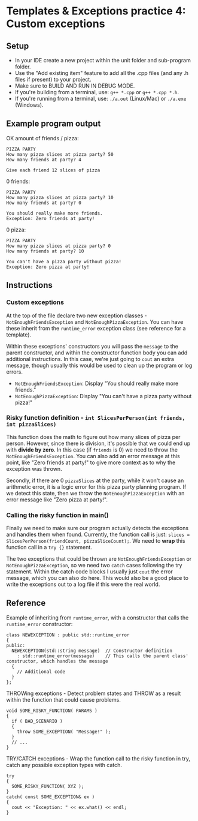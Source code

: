 # Templates & Exceptions practice 4: Custom exceptions

## Setup
- In your IDE create a new project within the unit folder and sub-program folder.
- Use the "Add existing item" feature to add all the .cpp files (and any .h files if present) to your project.
- Make sure to BUILD AND RUN IN DEBUG MODE.
- If you're building from a terminal, use: `g++ *.cpp` or `g++ *.cpp *.h`.
- If you're running from a terminal, use: `./a.out` (Linux/Mac) or `./a.exe` (Windows).


## Example program output
OK amount of friends / pizza:
```
PIZZA PARTY
How many pizza slices at pizza party? 50
How many friends at party? 4

Give each friend 12 slices of pizza
```

0 friends:
```
PIZZA PARTY
How many pizza slices at pizza party? 10
How many friends at party? 0

You should really make more friends.
Exception: Zero friends at party!
```

0 pizza:
```
PIZZA PARTY
How many pizza slices at pizza party? 0
How many friends at party? 10

You can't have a pizza party without pizza!
Exception: Zero pizza at party!
```


## Instructions

### Custom exceptions

At the top of the file declare two new exception classes - `NotEnoughFriendsException` and `NotEnoughPizzaException`. You can have these inherit from the `runtime_error` exception class (see reference for a template).

Within these exceptions' constructors you will pass the `message` to the parent constructor, and within the constructor function body you can add additional instructions. In this case, we're just going to `cout` an extra message, though usually this would be used to clean up the program or log errors.

- `NotEnoughFriendsException`: Display "You should really make more friends."
- `NotEnoughPizzaException`: Display "You can't have a pizza party without pizza!"


### Risky function definition - `int SlicesPerPerson(int friends, int pizzaSlices)`

This function does the math to figure out how many slices of pizza per person. However, since there is division, it's possible that we could end up with **divide by zero**. In this case (if `friends` is 0) we need to throw the `NotEnoughFriendsException`. You can also add an error message at this point, like "Zero friends at party!" to give more context as to why the exception was thrown.

Secondly, if there are 0 `pizzaSlices` at the party, while it won't cause an arithmetic error, it is a logic error for this pizza party planning program. If we detect this state, then we throw the `NotEnoughPizzaException` with an error message like "Zero pizza at party!".


### Calling the risky function in main()

Finally we need to make sure our program actually detects the exceptions and handles them when found. Currently, the function call is just: `slices = SlicesPerPerson(friendCount, pizzaSliceCount);`. We need to **wrap** this function call in a `try {}` statement.

The two exceptions that could be thrown are `NotEnoughFriendsException` or `NotEnoughPizzaException`, so we need two `catch` cases following the try statement. Within the catch code blocks I usually just `cout` the error message, which you can also do here. This would also be a good place to write the exceptions out to a log file if this were the real world.


## Reference

Example of inheriting from `runtime_error`, with a constructor that calls the `runtime_error` constructor:

```
class NEWEXCEPTION : public std::runtime_error
{
public:
  NEWEXCEPTION(std::string message)  // Constructor definition
    : std::runtime_error(message)    // This calls the parent class' constructor, which handles the message
  {
    // Additional code
  }
};
```

THROWing exceptions - Detect problem states and THROW as a result within the function that could cause problems.
```
void SOME_RISKY_FUNCTION( PARAMS )
{
  if ( BAD_SCENARIO )
  {
    throw SOME_EXCEPTION( "Message!" );
  }
  // ...
}
```

TRY/CATCH exceptions - Wrap the function call to the risky function in try, catch any possible exception types with catch.

```
try
{
  SOME_RISKY_FUNCTION( XYZ );
}
catch( const SOME_EXCEPTION& ex )
{
  cout << "Exception: " << ex.what() << endl;
}
```
